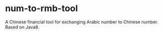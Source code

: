 # num-to-rmb-tool
A Chinese financial tool for exchanging Arabic number to Chinese number. Based on Java8.
